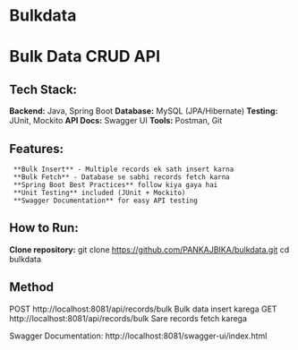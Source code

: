 # Bulkdata
# Bulk Data CRUD API

## Tech Stack:
  **Backend:** Java, Spring Boot
  **Database:** MySQL (JPA/Hibernate)
  **Testing:** JUnit, Mockito
  **API Docs:** Swagger UI
  **Tools:** Postman, Git

##  Features:
     **Bulk Insert** - Multiple records ek sath insert karna
     **Bulk Fetch** - Database se sabhi records fetch karna
     **Spring Boot Best Practices** follow kiya gaya hai
     **Unit Testing** included (JUnit + Mockito)
     **Swagger Documentation** for easy API testing

##   How to Run:
  **Clone repository:**
git clone https://github.com/PANKAJBIKA/bulkdata.git
cd bulkdata
## Method	
   POST 	http://localhost:8081/api/records/bulk     Bulk data insert karega
   GET	  http://localhost:8081/api/records/bulk	   Sare records fetch karega
   
 Swagger Documentation:
    http://localhost:8081/swagger-ui/index.html
